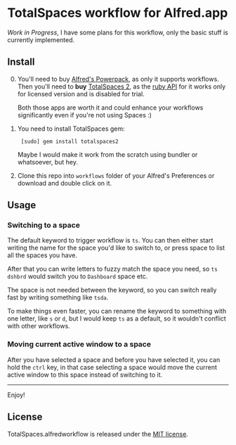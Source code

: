 # TotalSpaces workflow for Alfred.app

_Work in Progress_, I have some plans for this workflow, only the basic stuff is currently implemented.

## Install

0. You'll need to buy [Alfred's Powerpack](http://www.alfredapp.com/powerpack/), as only it supports workflows. Then you'll need to **buy** [TotalSpaces 2](http://totalspaces.binaryage.com/), as the [ruby API](https://github.com/binaryage/totalspaces2-api/tree/master/ruby) for it works only for licensed version and is disabled for trial.

    Both those apps are worth it and could enhance your workflows significantly even if you're not using Spaces :)

1. You need to install TotalSpaces gem:

        [sudo] gem install totalspaces2

    Maybe I would make it work from the scratch using bundler or whatsoever, but hey.

2. Clone this repo into `workflows` folder of your Alfred's Preferences or download and double click on it.

## Usage

### Switching to a space

The default keyword to trigger workflow is `ts`. You can then either start writing the name for the space you'd like to switch to, or press space to list all the spaces you have.

After that you can write letters to fuzzy match the space you need, so `ts dshbrd` would switch you to `Dashboard` space etc.

The space is not needed between the keyword, so you can switch really fast by writing something like `tsda`.

To make things even faster, you can rename the keyword to something with one letter, like `s` or `d`, but I would keep `ts` as a default, so it wouldn't conflict with other workflows.

### Moving current active window to a space

After you have selected a space and before you have selected it, you can hold the `ctrl` key, in that case selecting a space would move the current active window to this space instead of switching to it.

- - -

Enjoy!

## License

TotalSpaces.alfredworkflow is released under the [MIT license](www.opensource.org/licenses/MIT).
